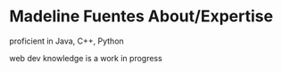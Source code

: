 # Madeline Fuentes About/Expertise

proficient in Java, C++, Python

web dev knowledge is a work in progress